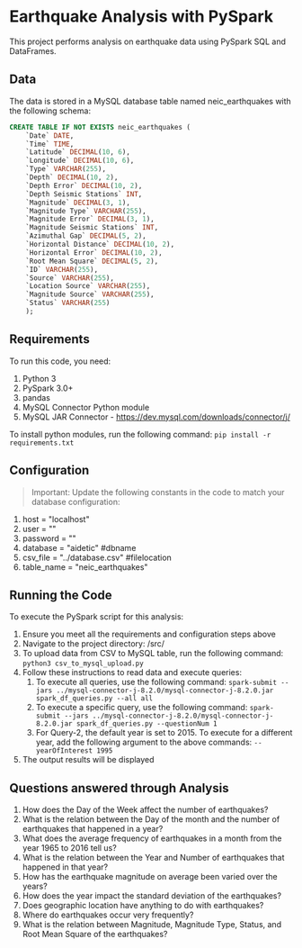 # Earthquake Analysis with PySpark
This project performs analysis on earthquake data using PySpark SQL and DataFrames.

## Data
The data is stored in a MySQL database table named neic_earthquakes with the following schema:
```sql
CREATE TABLE IF NOT EXISTS neic_earthquakes (
    `Date` DATE,
    `Time` TIME,
    `Latitude` DECIMAL(10, 6),
    `Longitude` DECIMAL(10, 6),
    `Type` VARCHAR(255),
    `Depth` DECIMAL(10, 2),
    `Depth Error` DECIMAL(10, 2),
    `Depth Seismic Stations` INT,
    `Magnitude` DECIMAL(3, 1),
    `Magnitude Type` VARCHAR(255),
    `Magnitude Error` DECIMAL(3, 1),
    `Magnitude Seismic Stations` INT,
    `Azimuthal Gap` DECIMAL(5, 2),
    `Horizontal Distance` DECIMAL(10, 2),
    `Horizontal Error` DECIMAL(10, 2),
    `Root Mean Square` DECIMAL(5, 2),
    `ID` VARCHAR(255),
    `Source` VARCHAR(255),
    `Location Source` VARCHAR(255),
    `Magnitude Source` VARCHAR(255),
    `Status` VARCHAR(255)
    );
```

## Requirements
To run this code, you need:

1. Python 3
2. PySpark 3.0+
3. pandas
4. MySQL Connector Python module
5. MySQL JAR Connector - https://dev.mysql.com/downloads/connector/j/<br/>

To install python modules, run the following command: ```pip install -r requirements.txt```
   
## Configuration
> Important:
> Update the following constants in the code to match your database configuration:


1. host = "localhost"
2. user = ""
3. password = ""
4. database = "aidetic" #dbname
5. csv_file = "../database.csv" #filelocation
6. table_name = "neic_earthquakes"

## Running the Code
To execute the PySpark script for this analysis:

1. Ensure you meet all the requirements and configuration steps above
2. Navigate to the project directory: /src/
3. To upload data from CSV to MySQL table, run the following command:
   ```python3 csv_to_mysql_upload.py```
4. Follow these instructions to read data and execute queries:
   1. To execute all queries, use the following command: ```spark-submit --jars ../mysql-connector-j-8.2.0/mysql-connector-j-8.2.0.jar spark_df_queries.py --all all```
   2. To execute a specific query, use the following command: ```spark-submit --jars ../mysql-connector-j-8.2.0/mysql-connector-j-8.2.0.jar spark_df_queries.py --questionNum 1```
   3. For Query-2, the default year is set to 2015. To execute for a different year, add the following argument to the above commands: ```--yearOfInterest 1995```
5. The output results will be displayed

## Questions answered through Analysis
1. How does the Day of the Week affect the number of earthquakes?
2. What is the relation between the Day of the month and the number of earthquakes that happened in a year?
3. What does the average frequency of earthquakes in a month from the year 1965 to 2016 tell us?
4. What is the relation between the Year and Number of earthquakes that happened in that year?
5. How has the earthquake magnitude on average been varied over the years?
6. How does the year impact the standard deviation of the earthquakes?
7. Does geographic location have anything to do with earthquakes?
8. Where do earthquakes occur very frequently?
9. What is the relation between Magnitude, Magnitude Type, Status, and Root Mean Square of the earthquakes?
